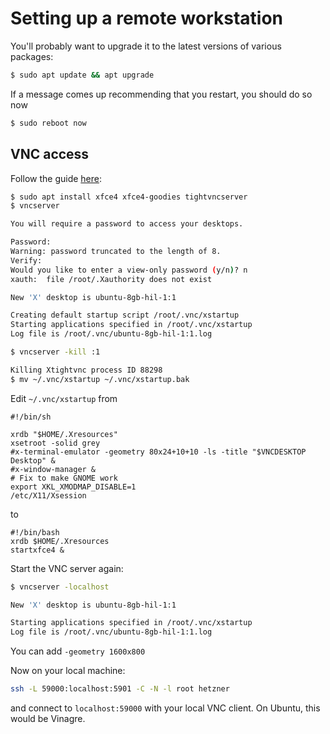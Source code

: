 # Setting up a remote workstation

You'll probably want to upgrade it to the latest versions of various packages:

```bash
$ sudo apt update && apt upgrade
```

If a message comes up recommending that you restart, you should do so now

```bash
$ sudo reboot now
```

## VNC access

Follow the guide [here](https://www.digitalocean.com/community/tutorials/how-to-install-and-configure-vnc-on-ubuntu-20-04):

```bash
$ sudo apt install xfce4 xfce4-goodies tightvncserver
$ vncserver

You will require a password to access your desktops.

Password: 
Warning: password truncated to the length of 8.
Verify:   
Would you like to enter a view-only password (y/n)? n
xauth:  file /root/.Xauthority does not exist

New 'X' desktop is ubuntu-8gb-hil-1:1

Creating default startup script /root/.vnc/xstartup
Starting applications specified in /root/.vnc/xstartup
Log file is /root/.vnc/ubuntu-8gb-hil-1:1.log

$ vncserver -kill :1

Killing Xtightvnc process ID 88298
$ mv ~/.vnc/xstartup ~/.vnc/xstartup.bak
```

Edit `~/.vnc/xstartup` from

```
#!/bin/sh

xrdb "$HOME/.Xresources"
xsetroot -solid grey
#x-terminal-emulator -geometry 80x24+10+10 -ls -title "$VNCDESKTOP Desktop" &
#x-window-manager &
# Fix to make GNOME work
export XKL_XMODMAP_DISABLE=1
/etc/X11/Xsession
```

to

```
#!/bin/bash
xrdb $HOME/.Xresources
startxfce4 &
```

Start the VNC server again:

```bash
$ vncserver -localhost

New 'X' desktop is ubuntu-8gb-hil-1:1

Starting applications specified in /root/.vnc/xstartup
Log file is /root/.vnc/ubuntu-8gb-hil-1:1.log
```

You can add `-geometry 1600x800`

Now on your local machine:

```bash
ssh -L 59000:localhost:5901 -C -N -l root hetzner
```

and connect to `localhost:59000` with your local VNC client. On Ubuntu, this would be Vinagre.
